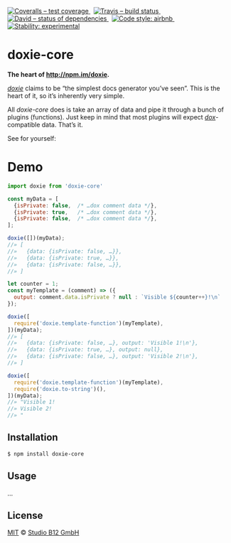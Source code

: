[![Coveralls – test coverage
](https://img.shields.io/coveralls/studio-b12/doxie-core.svg?style=flat-square)
](https://coveralls.io/r/studio-b12/doxie-core)
 [![Travis – build status
](https://img.shields.io/travis/studio-b12/doxie-core/master.svg?style=flat-square)
](https://travis-ci.org/studio-b12/doxie-core)
 [![David – status of dependencies
](https://img.shields.io/david/studio-b12/doxie-core.svg?style=flat-square)
](https://david-dm.org/studio-b12/doxie-core)
 [![Code style: airbnb
](https://img.shields.io/badge/code%20style-airbnb-blue.svg?style=flat-square)
](https://github.com/airbnb/javascript)
 [![Stability: experimental
](https://img.shields.io/badge/stability-experimental-yellow.svg?style=flat-square)
](https://nodejs.org/api/documentation.html#documentation_stability_index)




doxie-core
==========

**The heart of <http://npm.im/doxie>.**


[*doxie*][] claims to be “the simplest docs generator you’ve seen”. This is the heart of it, so it’s inherently very simple.

All *doxie-core* does is take an array of data and pipe it through a bunch of plugins (functions). Just keep in mind that most plugins will expect [*dox*][]-compatible data. That’s it.

[*doxie*]:  https://github.com/studio-b12/doxie
[*dox*]:    https://github.com/tj/dox

See for yourself:




Demo
====

```js
import doxie from 'doxie-core'

const myData = [
  {isPrivate: false,  /* …dox comment data */},
  {isPrivate: true,   /* …dox comment data */},
  {isPrivate: false,  /* …dox comment data */},
];
```

```js
doxie([])(myData);
//» [
//»   {data: {isPrivate: false, …}},
//»   {data: {isPrivate: true, …}},
//»   {data: {isPrivate: false, …}},
//» ]
```

```js
let counter = 1;
const myTemplate = (comment) => ({
  output: comment.data.isPrivate ? null : `Visible ${counter++}!\n`
});

doxie([
  require('doxie.template-function')(myTemplate),
])(myData);
//» [
//»   {data: {isPrivate: false, …}, output: 'Visible 1!\n'},
//»   {data: {isPrivate: true, …}, output: null},
//»   {data: {isPrivate: false, …}, output: 'Visible 2!\n'},
//» ]
```

```js
doxie([
  require('doxie.template-function')(myTemplate),
  require('doxie.to-string')(),
])(myData);
//» "Visible 1!
//» Visible 2!
//» "
```




Installation
------------

```sh
$ npm install doxie-core
```




Usage
-----

…




License
-------

[MIT][] © [Studio B12 GmbH][]

[MIT]: ./License.md
[Studio B12 GmbH]: http://studio-b12.de

